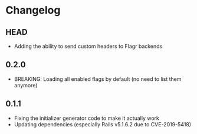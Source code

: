 # Changelog

## HEAD

* Adding the ability to send custom headers to Flagr backends

## 0.2.0

* BREAKING: Loading all enabled flags by default (no need to list them anymore)

## 0.1.1

* Fixing the initializer generator code to make it actually work
* Updating dependencies (especially Rails v5.1.6.2 due to CVE-2019-5418)
